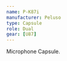 ```yaml
---
name: P-K87i
manufacturer: Peluso
type: Capsule
role: Dual
gear: [U87]
---
```


Microphone Capsule.
